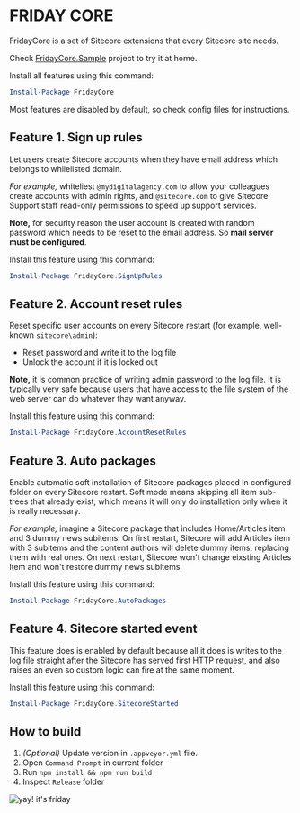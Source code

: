# FRIDAY CORE

FridayCore is a set of Sitecore extensions that every Sitecore site needs.

Check [FridayCore.Sample](https://github.com/AlenPelin/FridayCore/tree/sample) project to try it at home.

Install all features using this command:

```ps1
Install-Package FridayCore
```

Most features are disabled by default, so check config files for instructions.

## Feature 1. Sign up rules

Let users create Sitecore accounts when they have email address which belongs to
whilelisted domain.

_For example,_ whiteliest `@mydigitalagency.com` to allow your colleagues create
accounts with admin rights, and `@sitecore.com` to give Sitecore Support staff
read-only permissions to speed up support services.

**Note,** for security reason the user account is created with random password
which needs to be reset to the email address. So **mail server must be configured**.

Install this feature using this command:

```ps1
Install-Package FridayCore.SignUpRules
```

## Feature 2. Account reset rules

Reset specific user accounts on every Sitecore restart (for example, well-known
`sitecore\admin`):

* Reset password and write it to the log file
* Unlock the account if it is locked out
 
**Note,** it is common practice of writing admin password to the log file. It is typically very safe because users that
have access to the file system of the web server can do whatever thay want anyway.

Install this feature using this command:

```ps1
Install-Package FridayCore.AccountResetRules
```

## Feature 3. Auto packages

Enable automatic soft installation of Sitecore packages placed in configured folder on every Sitecore restart.
Soft mode means skipping all item sub-trees that already exist, which means it will only do installation only
when it is really necessary.

_For example,_ imagine a Sitecore package that includes Home/Articles item and 3 dummy news subitems. On first restart,
Sitecore will add Articles item with 3 subitems and the content authors will delete dummy items, replacing them with
real ones. On next restart, Sitecore won't change eixsting Articles item and won't restore dummy news subitems.

Install this feature using this command:

```ps1
Install-Package FridayCore.AutoPackages
```

## Feature 4. Sitecore started event

This feature does is enabled by default because all it does is writes to the log file straight after
the Sitecore has served first HTTP request, and also raises an even so custom logic can fire at the same moment.

Install this feature using this command:

```ps1
Install-Package FridayCore.SitecoreStarted
```

## How to build

1. *(Optional)* Update version in `.appveyor.yml` file.
2. Open `Command Prompt` in current folder
3. Run `npm install && npm run build`
4. Inspect `Release` folder

![yay! it's friday](https://user-images.githubusercontent.com/2854666/41104450-b86c2058-6aae-11e8-88ef-7bbafcc799c3.png)
